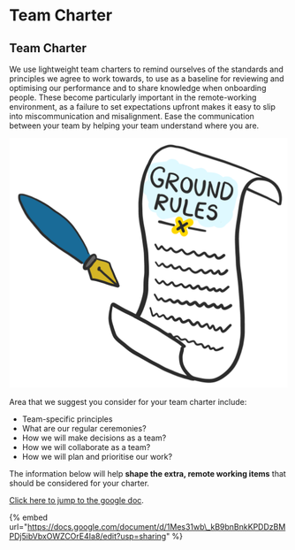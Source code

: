 # Team Charter

## Team Charter

We use lightweight team charters to remind ourselves of the standards and principles we agree to work towards, to use as a baseline for reviewing and optimising our performance and to share knowledge when onboarding people. These become particularly important in the remote-working environment, as a failure to set expectations upfront makes it easy to slip into miscommunication and misalignment. Ease the communication between your team by helping your team understand where you are.

![](.gitbook/assets/ground-rules-01.png)

Area that we suggest you consider for your team charter include:

* Team-specific principles
* What are our regular ceremonies?
* How we will make decisions as a team?
* How we will collaborate as a team?
* How we will plan and prioritise our work?

The information below will help **shape the extra, remote working items** that should be considered for your charter.

[Click here to jump to the google doc](https://docs.google.com/document/d/1Mes31wb_kB9bnBnkKPDDzBMPDj5ibVbxOWZCOrE4Ia8/edit?usp=sharing).

{% embed url="https://docs.google.com/document/d/1Mes31wb\_kB9bnBnkKPDDzBMPDj5ibVbxOWZCOrE4Ia8/edit?usp=sharing" %}







